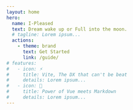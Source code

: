 ```yaml
---
layout: home
hero:
  name: I-Pleased
  text: Dream wake up or Full into the moon.
  # tagline: Lorem ipsum...
  actions:
    - theme: brand
      text: Get Started
      link: /guide/
# features:
#   - icon: ⚡️
#     title: Vite, The DX that can't be beat
#     details: Lorem ipsum...
#   - icon: 🖖
#     title: Power of Vue meets Markdown
#     details: Lorem ipsum...
---
```

